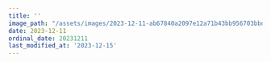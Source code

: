 ```yaml
---
title: ''
image_path: "/assets/images/2023-12-11-ab67840a2097e12a71b43bb956703bbd.jpeg"
date: 2023-12-11
ordinal_date: 20231211
last_modified_at: '2023-12-15'
---
```

